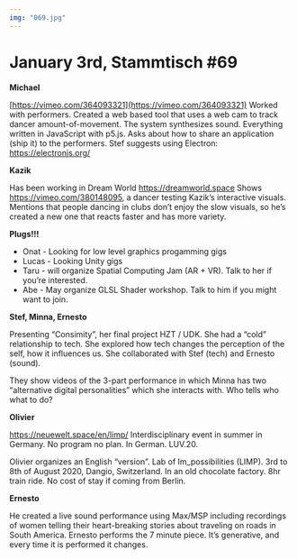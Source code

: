 ```yaml
---
img: "069.jpg"
---
```


# **January 3rd, Stammtisch #69**

**Michael**

[https://vimeo.com/364093321](https://vimeo.com/364093321)
Worked with performers. Created a web based tool that uses a web cam to track dancer amount-of-movement. The system synthesizes sound. Everything written in JavaScript with p5.js.
Asks about how to share an application (ship it)  to the performers. Stef suggests using Electron: https://electronjs.org/

**Kazik**

Has been working in Dream World https://dreamworld.space 
Shows https://vimeo.com/380148095, a dancer testing Kazik’s interactive visuals.
Mentions that people dancing in clubs don’t enjoy the slow visuals, so he’s created a new one that reacts faster and has more variety.


**Plugs!!!**

- Onat - Looking for low level graphics progamming gigs
- Lucas - Looking Unity gigs
- Taru - will organize Spatial Computing Jam (AR + VR). Talk to her if you’re interested.
- Abe - May organize GLSL Shader workshop. Talk to him if you might want to join.

**Stef, Minna, Ernesto**

Presenting “Consimity”, her final project HZT / UDK. She had a “cold” relationship to tech. She explored how tech changes the perception of the self, how it influences us. She collaborated with Stef (tech) and Ernesto (sound).

They show videos of the 3-part performance in which Minna has two “alternative digital personalities” which she interacts with. Who tells who what to do?

**Olivier**

https://neuewelt.space/en/limp/
Interdisciplinary event in summer in Germany. No program no plan.  In German. LUV.20.

Olivier organizes an English “version”.
Lab of Im_possibilities (LIMP).
3rd to 8th of August 2020, Dangio, Switzerland. In an old chocolate factory.
8hr train ride. No cost of stay if coming from Berlin.

**Ernesto**

He created a live sound performance using Max/MSP including recordings of women telling their heart-breaking stories about traveling on roads in South America. Ernesto performs the 7 minute piece. It’s generative, and every time it is performed it changes.

